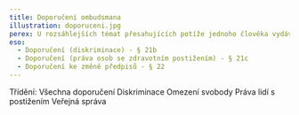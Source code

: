 ```yaml
---
title: Doporučení ombudsmana
illustration: doporuceni.jpg
perex: U rozsáhlejších témat přesahujících potíže jednoho člověka vydává ombudsman doporučení. Jsou určena orgánům v rámci celé země a jejich cílem je odstranění nedostatků, k řešení problému, ke zlepšení situace. Podkladem bývají výzkumy nebo některá rozsáhlá šetření. Nejčastěji jde o doporučení z oblasti práv lidí s postižením nebo k tématům z oblasti rovného zacházení.
eso:
  - Doporučení (diskriminace) - § 21b
  - Doporučení (práva osob se zdravotním postižením) - § 21c
  - Doporučení ke změně předpisů - § 22
---
```


Třídění:
Všechna doporučení
Diskriminace
Omezení svobody
Práva lidí s postižením
Veřejná správa
